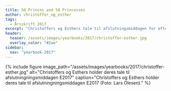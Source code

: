 ```yaml
---
title: 50 Princes and 50 Princesses
author: christoffer_og_esther
tags:
  - Årsskrift 2017
excerpt: "Christoffers og Esthers tale til afslutningsmiddagen for efterårsholdet 2017."
header:
  teaser: /assets/images/yearbooks/2017/christoffer-esther.jpg
  overlay_color: "#2ae"
sidebar:
  nav: "yearbook-2017"
---
```


{% include figure image_path="/assets/images/yearbooks/2017/christoffer-esther.jpg" alt="Christoffers og Esthers holder deres tale til afslutningningsmiddagen E2017" caption="Christoffers og Esthers holder deres tale til afslutningningsmiddagen E2017 (Foto: Lars Olesen)." %}
